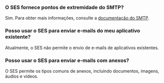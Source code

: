 [](id:que1) 

### O SES fornece pontos de extremidade do SMTP?
Sim. Para obter mais informações, consulte a [documentação do SMTP](https://intl.cloud.tencent.com/document/product/1084/44458).

[](id:que2) 
### Posso usar o SES para enviar e-mails do meu aplicativo existente?
Atualmente, o SES não permite o envio de e-mails de aplicativos existentes.

[](id:que3) 
### Posso usar o SES para enviar e-mails com anexos?
O SES permite os tipos comuns de anexos, incluindo documentos, imagens, áudios e vídeos.

